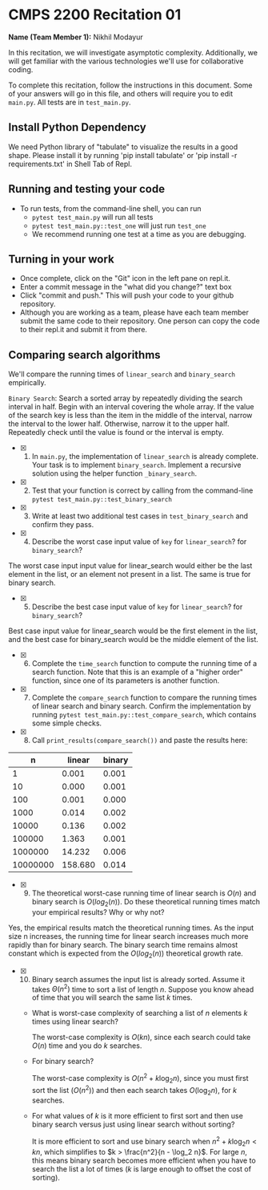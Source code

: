 # CMPS 2200  Recitation 01

**Name (Team Member 1):** Nikhil Modayur  

In this recitation, we will investigate asymptotic complexity. Additionally, we will get familiar with the various technologies we'll use for collaborative coding.

To complete this recitation, follow the instructions in this document. Some of your answers will go in this file, and others will require you to edit `main.py`. All tests are in `test_main.py`.

## Install Python Dependency

We need Python library of "tabulate" to visualize the results in a good shape. Please install it by running 'pip install tabulate' or 'pip install -r requirements.txt' in Shell Tab of Repl.  

## Running and testing your code

- To run tests, from the command-line shell, you can run
  + `pytest test_main.py` will run all tests
  + `pytest test_main.py::test_one` will just run `test_one`
  + We recommend running one test at a time as you are debugging.

## Turning in your work

- Once complete, click on the "Git" icon in the left pane on repl.it.
- Enter a commit message in the "what did you change?" text box
- Click "commit and push." This will push your code to your github repository.
- Although you are working as a team, please have each team member submit the same code to their repository. One person can copy the code to their repl.it and submit it from there.

## Comparing search algorithms

We'll compare the running times of `linear_search` and `binary_search` empirically.

`Binary Search`: Search a sorted array by repeatedly dividing the search interval in half. Begin with an interval covering the whole array. If the value of the search key is less than the item in the middle of the interval, narrow the interval to the lower half. Otherwise, narrow it to the upper half. Repeatedly check until the value is found or the interval is empty.

- [X] 1. In `main.py`, the implementation of `linear_search` is already complete. Your task is to implement `binary_search`. Implement a recursive solution using the helper function `_binary_search`. 

- [X] 2. Test that your function is correct by calling from the command-line `pytest test_main.py::test_binary_search`

- [X] 3. Write at least two additional test cases in `test_binary_search` and confirm they pass.

- [X] 4. Describe the worst case input value of `key` for `linear_search`? for `binary_search`? 

The worst case input input value for linear_search would either be the last element in the list, or an element not present in a list. The same is true for binary search. 

- [X] 5. Describe the best case input value of `key` for `linear_search`? for `binary_search`? 

Best case input value for linear_search would be the first element in the list, and the best case for binary_search would be the middle element of the list.

- [X] 6. Complete the `time_search` function to compute the running time of a search function. Note that this is an example of a "higher order" function, since one of its parameters is another function.

- [X] 7. Complete the `compare_search` function to compare the running times of linear search and binary search. Confirm the implementation by running `pytest test_main.py::test_compare_search`, which contains some simple checks.

- [X] 8. Call `print_results(compare_search())` and paste the results here:

|        n |   linear |   binary |
|----------|----------|----------|
|        1 |    0.001 |    0.001 |
|       10 |    0.000 |    0.001 |
|      100 |    0.001 |    0.000 |
|     1000 |    0.014 |    0.002 |
|    10000 |    0.136 |    0.002 |
|   100000 |    1.363 |    0.001 |
|  1000000 |   14.232 |    0.006 |
| 10000000 |  158.680 |    0.014 |

- [X] 9. The theoretical worst-case running time of linear search is $O(n)$ and binary search is $O(log_2(n))$. Do these theoretical running times match your empirical results? Why or why not?

Yes, the empirical results match the theoretical running times. As the input size n increases, the running time for linear search increases much more rapidly than for binary search. The binary search time remains almost constant which is expected from the $O(log_2(n))$ theoretical growth rate. 

- [X] 10. Binary search assumes the input list is already sorted. Assume it takes $\Theta(n^2)$ time to sort a list of length $n$. Suppose you know ahead of time that you will search the same list $k$ times. 
  + What is worst-case complexity of searching a list of $n$ elements $k$ times using linear search? 

    The worst-case complexity is $O(kn)$, since each search could take $O(n)$ time and you do $k$ searches.

  + For binary search?

    The worst-case complexity is $O(n^2 + k \log_2 n)$, since you must first sort the list ($O(n^2)$) and then each search takes $O(\log_2 n)$, for $k$ searches.

  + For what values of $k$ is it more efficient to first sort and then use binary search versus just using linear search without sorting? 

    It is more efficient to sort and use binary search when $n^2 + k \log_2 n < kn$, which simplifies to $k > \frac{n^2}{n - \log_2 n}$. For large $n$, this means binary search becomes more efficient when you have to search the list a lot of times ($k$ is large enough to offset the cost of sorting).